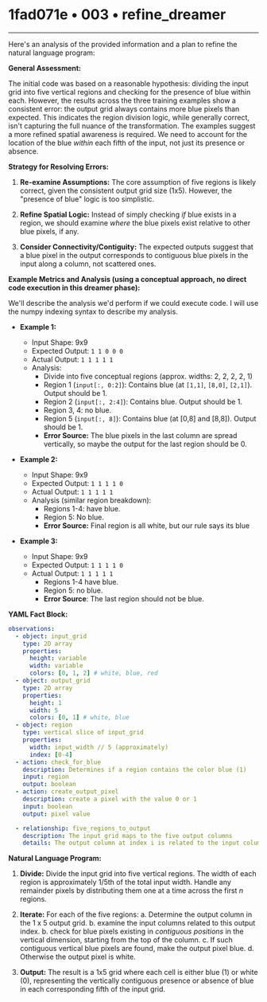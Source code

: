 # 1fad071e • 003 • refine_dreamer

---
Here's an analysis of the provided information and a plan to refine the natural language program:

**General Assessment:**

The initial code was based on a reasonable hypothesis: dividing the input grid into five vertical regions and checking for the presence of blue within each. However, the results across the three training examples show a consistent error: the output grid always contains more blue pixels than expected. This indicates the region division logic, while generally correct, isn't capturing the full nuance of the transformation. The examples suggest a more refined spatial awareness is required. We need to account for the location of the blue *within* each fifth of the input, not just its presence or absence.

**Strategy for Resolving Errors:**

1.  **Re-examine Assumptions:** The core assumption of five regions is likely correct, given the consistent output grid size (1x5). However, the "presence of blue" logic is too simplistic.

2.  **Refine Spatial Logic:** Instead of simply checking *if* blue exists in a region, we should examine *where* the blue pixels exist relative to other blue pixels, if any.

3.  **Consider Connectivity/Contiguity:** The expected outputs suggest that a blue pixel in the output corresponds to contiguous blue pixels in the input along a column, not scattered ones.

**Example Metrics and Analysis (using a conceptual approach, no direct code execution in this dreamer phase):**

We'll describe the analysis we'd perform if we could execute code. I will use the numpy indexing syntax to describe my analysis.

*   **Example 1:**
    *   Input Shape: 9x9
    *   Expected Output: `1 1 0 0 0`
    *   Actual Output: `1 1 1 1 1`
    *   Analysis:
        - Divide into five conceptual regions (approx. widths: 2, 2, 2, 2, 1)
        - Region 1 (`input[:, 0:2]`): Contains blue (at `[1,1]`, `[8,0]`, `[2,1]`). Output should be 1.
        - Region 2 (`input[:, 2:4]`): Contains blue. Output should be 1.
        - Region 3, 4: no blue.
        - Region 5 (`input[:, 8]`): Contains blue (at [0,8] and [8,8]). Output should be 1.
        *   **Error Source:** The blue pixels in the last column are spread vertically, so maybe the output for the last region should be 0.

*   **Example 2:**
    *   Input Shape: 9x9
    *   Expected Output: `1 1 1 1 0`
    *   Actual Output: `1 1 1 1 1`
    *   Analysis (similar region breakdown):
        - Regions 1-4: have blue.
        - Region 5: No blue.
        *    **Error Source:** Final region is all white, but our rule says its blue

*   **Example 3:**
    *   Input Shape: 9x9
    *   Expected Output: `1 1 1 1 0`
    *   Actual Output: `1 1 1 1 1`
        - Regions 1-4 have blue.
        - Region 5: no blue.
        *  **Error Source**: The last region should not be blue.

**YAML Fact Block:**

```yaml
observations:
  - object: input_grid
    type: 2D array
    properties:
      height: variable
      width: variable
      colors: [0, 1, 2] # white, blue, red
  - object: output_grid
    type: 2D array
    properties:
      height: 1
      width: 5
      colors: [0, 1] # white, blue
  - object: region
    type: vertical slice of input_grid
    properties:
      width: input_width // 5 (approximately)
      index: [0-4]
  - action: check_for_blue
    description: Determines if a region contains the color blue (1)
    input: region
    output: boolean
  - action: create_output_pixel
    description: create a pixel with the value 0 or 1
    input: boolean
    output: pixel value

  - relationship: five_regions_to_output
    description: The input grid maps to the five output columns
    details: The output column at index i is related to the input columns [region[i].start, region[i].end)
```

**Natural Language Program:**

1.  **Divide:** Divide the input grid into five vertical regions. The width of each region is approximately 1/5th of the total input width.  Handle any remainder pixels by distributing them one at a time across the first *n* regions.

2.  **Iterate:** For each of the five regions:
    a. Determine the output column in the 1 x 5 output grid.
    b. examine the input columns related to this output index.
    b. check for blue pixels existing in *contiguous positions* in the vertical dimension, starting from the top of the column.
    c. If such contiguous vertical blue pixels are found, make the output pixel blue.
    d. Otherwise the output pixel is white.

3.  **Output:** The result is a 1x5 grid where each cell is either blue (1) or white (0), representing the vertically contiguous presence or absence of blue in each corresponding fifth of the input grid.

